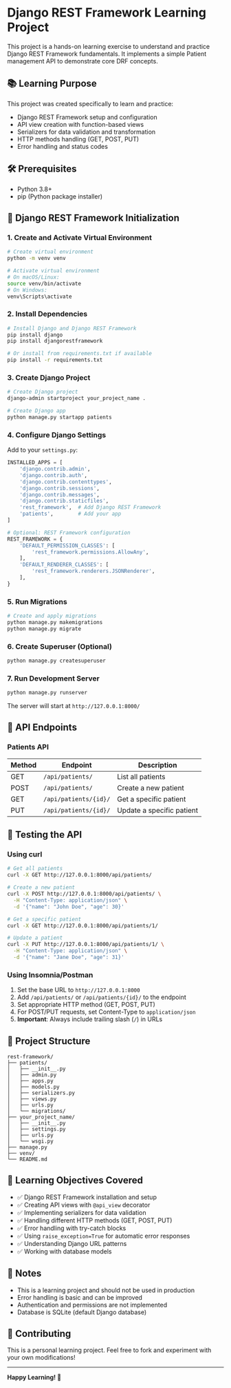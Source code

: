 # Django REST Framework Learning Project

This project is a hands-on learning exercise to understand and practice Django REST Framework fundamentals. It implements a simple Patient management API to demonstrate core DRF concepts.

## 📚 Learning Purpose

This project was created specifically to learn and practice:
- Django REST Framework setup and configuration
- API view creation with function-based views
- Serializers for data validation and transformation
- HTTP methods handling (GET, POST, PUT)
- Error handling and status codes

## 🛠️ Prerequisites

- Python 3.8+
- pip (Python package installer)

## 🚀 Django REST Framework Initialization

### 1. Create and Activate Virtual Environment

```bash
# Create virtual environment
python -m venv venv

# Activate virtual environment
# On macOS/Linux:
source venv/bin/activate
# On Windows:
venv\Scripts\activate
```

### 2. Install Dependencies

```bash
# Install Django and Django REST Framework
pip install django
pip install djangorestframework

# Or install from requirements.txt if available
pip install -r requirements.txt
```

### 3. Create Django Project

```bash
# Create Django project
django-admin startproject your_project_name .

# Create Django app
python manage.py startapp patients
```

### 4. Configure Django Settings

Add to your `settings.py`:

```python
INSTALLED_APPS = [
    'django.contrib.admin',
    'django.contrib.auth',
    'django.contrib.contenttypes',
    'django.contrib.sessions',
    'django.contrib.messages',
    'django.contrib.staticfiles',
    'rest_framework',  # Add Django REST Framework
    'patients',        # Add your app
]

# Optional: REST Framework configuration
REST_FRAMEWORK = {
    'DEFAULT_PERMISSION_CLASSES': [
        'rest_framework.permissions.AllowAny',
    ],
    'DEFAULT_RENDERER_CLASSES': [
        'rest_framework.renderers.JSONRenderer',
    ],
}
```

### 5. Run Migrations

```bash
# Create and apply migrations
python manage.py makemigrations
python manage.py migrate
```

### 6. Create Superuser (Optional)

```bash
python manage.py createsuperuser
```

### 7. Run Development Server

```bash
python manage.py runserver
```

The server will start at `http://127.0.0.1:8000/`

## 📡 API Endpoints

### Patients API

| Method | Endpoint | Description |
|--------|----------|-------------|
| GET | `/api/patients/` | List all patients |
| POST | `/api/patients/` | Create a new patient |
| GET | `/api/patients/{id}/` | Get a specific patient |
| PUT | `/api/patients/{id}/` | Update a specific patient |

## 🧪 Testing the API

### Using curl

```bash
# Get all patients
curl -X GET http://127.0.0.1:8000/api/patients/

# Create a new patient
curl -X POST http://127.0.0.1:8000/api/patients/ \
  -H "Content-Type: application/json" \
  -d '{"name": "John Doe", "age": 30}'

# Get a specific patient
curl -X GET http://127.0.0.1:8000/api/patients/1/

# Update a patient
curl -X PUT http://127.0.0.1:8000/api/patients/1/ \
  -H "Content-Type: application/json" \
  -d '{"name": "Jane Doe", "age": 31}'
```

### Using Insomnia/Postman

1. Set the base URL to `http://127.0.0.1:8000`
2. Add `/api/patients/` or `/api/patients/{id}/` to the endpoint
3. Set appropriate HTTP method (GET, POST, PUT)
4. For POST/PUT requests, set Content-Type to `application/json`
5. **Important**: Always include trailing slash (`/`) in URLs

## 📁 Project Structure

```
rest-framework/
├── patients/
│   ├── __init__.py
│   ├── admin.py
│   ├── apps.py
│   ├── models.py
│   ├── serializers.py
│   ├── views.py
│   ├── urls.py
│   └── migrations/
├── your_project_name/
│   ├── __init__.py
│   ├── settings.py
│   ├── urls.py
│   └── wsgi.py
├── manage.py
├── venv/
└── README.md
```

## 🎯 Learning Objectives Covered

- ✅ Django REST Framework installation and setup
- ✅ Creating API views with `@api_view` decorator
- ✅ Implementing serializers for data validation
- ✅ Handling different HTTP methods (GET, POST, PUT)
- ✅ Error handling with try-catch blocks
- ✅ Using `raise_exception=True` for automatic error responses
- ✅ Understanding Django URL patterns
- ✅ Working with database models

## 📝 Notes

- This is a learning project and should not be used in production
- Error handling is basic and can be improved
- Authentication and permissions are not implemented
- Database is SQLite (default Django database)

## 🤝 Contributing

This is a personal learning project. Feel free to fork and experiment with your own modifications!

---

**Happy Learning! 🚀** 